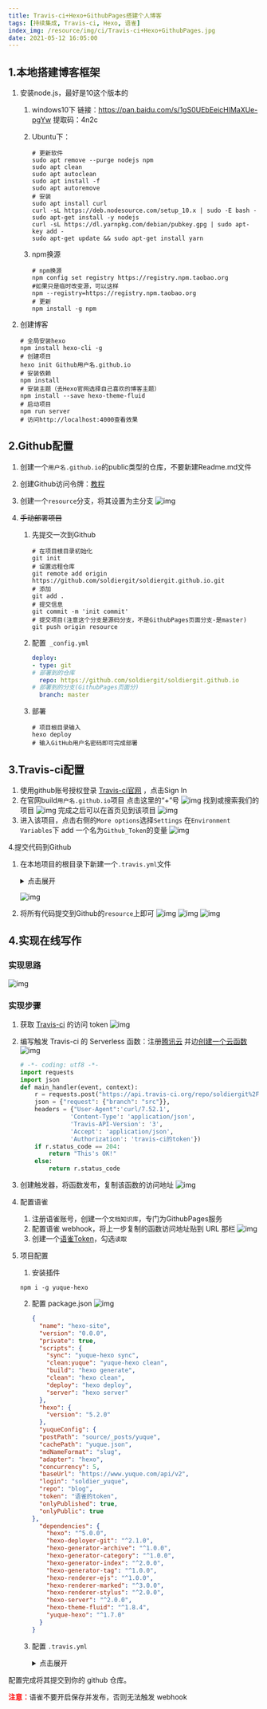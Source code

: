 ```yaml
---
title: Travis-ci+Hexo+GithubPages搭建个人博客
tags: [持续集成, Travis-ci, Hexo, 语雀]
index_img: /resource/img/ci/Travis-ci+Hexo+GithubPages.jpg
date: 2021-05-12 16:05:00
---
```


## 1.本地搭建博客框架
1. 安装node.js，最好是10这个版本的

   1. windows10下
      链接：https://pan.baidu.com/s/1gS0UEbEeicHlMaXUe-pgYw  提取码：4n2c 

   2. Ubuntu下：

      ```shell
      # 更新软件 
      sudo apt remove --purge nodejs npm
      sudo apt clean
      sudo apt autoclean
      sudo apt install -f
      sudo apt autoremove
      # 安装
      sudo apt install curl
      curl -sL https://deb.nodesource.com/setup_10.x | sudo -E bash -
      sudo apt-get install -y nodejs
      curl -sL https://dl.yarnpkg.com/debian/pubkey.gpg | sudo apt-key add -
      sudo apt-get update && sudo apt-get install yarn
      ```

   3. npm换源

      ```shell
      # npm换源
      npm config set registry https://registry.npm.taobao.org
      #如果只是临时改变源，可以这样
      npm --registry=https://registry.npm.taobao.org
      # 更新
      npm install -g npm
      ```

2. 创建博客

   ```shell
   # 全局安装hexo
   npm install hexo-cli -g
   # 创建项目
   hexo init Github用户名.github.io
   # 安装依赖
   npm install
   # 安装主题（去Hexo官网选择自己喜欢的博客主题）
   npm install --save hexo-theme-fluid
   # 启动项目
   npm run server
   # 访问http://localhost:4000查看效果
   ```

## 2.Github配置

1. 创建一个`用户名.github.io`的public类型的仓库，不要新建Readme.md文件

2. 创建Github访问令牌：[教程](https://www.cnblogs.com/soldier-cnblogs/p/13386848.html)

3. 创建一个`resource`分支，将其设置为主分支
   ![img](/resource/img/ci/T_GithubPages_1.png)
   
4. ~~手动部署项目~~

   1. 先提交一次到Github

      ```shell
      # 在项目根目录初始化
      git init
      # 设置远程仓库
      git remote add origin https://github.com/soldiergit/soldiergit.github.io.git
      # 添加
      git add .
      # 提交信息
      git commit -m 'init commit'
      # 提交项目(注意这个分支是源码分支，不是GithubPages页面分支-是master)
      git push origin resource
      ```

   2. 配置` _config.yml`

      ```yml
      deploy:
      - type: git
      # 部署到的仓库
        repo: https://github.com/soldiergit/soldiergit.github.io
      # 部署到的分支(GithubPages页面分)
        branch: master
      ```

   3. 部署

      ```shell
      # 项目根目录输入
      hexo deploy
      # 输入GitHub用户名密码即可完成部署
      ```

## 3.Travis-ci配置
1. 使用github账号授权登录 [Travis-ci官网](https://travis-ci.org/) ，点击Sign In
2. 在官网build`用户名.github.io`项目
   点击这里的“+”号
   ![img](/resource/img/ci/T_GithubPages_2.png)
   找到或搜索我们的项目
   ![img](/resource/img/ci/T_GithubPages_3.png)
   完成之后可以在首页见到该项目
   ![img](/resource/img/ci/T_GithubPages_4.png)
3. 进入该项目，点击右侧的`More options`选择`Settings`
   在`Environment Variables`下 add 一个名为`Github_Token`的变量
   ![img](/resource/img/ci/T_GithubPages_5.png)

4.提交代码到Github

1. 在本地项目的根目录下新建一个`.travis.yml`文件
   <details>
     <summary>点击展开</summary>

   ```yml
   # 设置语言
   language: node_js
   
   # 设置相应的版本
   node_js: stable
   
   cache:
     apt: true
     directories:
       - node_modules # 缓存不经常更改的内容
   
   # 更改时区
   before_install:
     - export TZ='Asia/Shanghai'
   
   # 安装hexo及插件
   install:
     - npm install
   
   # 下拉代码后执行的操作
   script:
     - hexo clean # 清除
     - hexo g # 生成
   
   after_script:
     - cd ./public
     - git init
     # 修改github的用户名
     - git config user.name "soldiergit"
     # 修改email
     - git config user.email "soldier_wyyx@163.com"
     - git add .
     # 提交记录包含时间 跟上面更改时区配合
     - git commit -m "Travis CI Auto Builder at `date +"%Y-%m-%d %H:%M"`"
     # Travis_Token是在Travis官网中配置环境变量的名称（more options 选择 setting添加的值）
     - git push --force --quiet "https://${Github_Token}@${GH_REF}" master:master
   
   # 只监测resource分支，resource是我存放源码的分支的名称，可根据自己情况设置
   branches:
     only:
       - resource
   
   # 配置常量
   env:
     global:
       # 设置GH_REF，注意更改yourname及末尾加上.git
       - GH_REF: github.com/soldiergit/soldiergit.github.io.git
   
   # 配置通知（电子邮件、IRC、campfire等）
   # https://docs.travis-ci.com/user/notifications/
   notifications:
     email:
       - 583403411@qq.com
       - soldier_wyyx@163.com
     on_success: change
     on_failure: always
   ```
    </details>

   ![img](/resource/img/ci/T_GithubPages_6.png)

2. 将所有代码提交到Github的`resource`上即可
   ![img](/resource/img/ci/T_GithubPages_7.png)
   ![img](/resource/img/ci/T_GithubPages_8.png)
   ![img](/resource/img/ci/T_GithubPages_9.png)

## 4.实现在线写作
### 实现思路
![img](/resource/img/ci/silu.png)

### 实现步骤
1. 获取 [Travis-ci](https://travis-ci.org/account/preferences) 的访问 token
    ![img](/resource/img/ci/travisci_token.png)

2. 编写触发 Travis-ci 的 Serverless 函数：注册[腾讯云](https://cloud.tencent.com/) 并边[创建一个云函数](https://console.cloud.tencent.com/scf/list)
    ![img](/resource/img/ci/serverless.png)
    
    ```py
    # -*- coding: utf8 -*-
    import requests
    import json
    def main_handler(event, context):
        r = requests.post("https://api.travis-ci.org/repo/soldiergit%2Fsoldiergit.github.io/requests",
        json = {"request": {"branch": "src"}},
        headers = {"User-Agent":'curl/7.52.1',
                  'Content-Type': 'application/json',
                  'Travis-API-Version': '3',
                  'Accept': 'application/json',
                  'Authorization': 'travis-ci的token'})
        if r.status_code == 204:
            return "This's OK!" 
        else:
            return r.status_code
    ```
    
3. 创建触发器，将函数发布，复制该函数的访问地址
    ![img](/resource/img/ci/trigger.png)

4. 配置语雀
    1. 注册语雀账号，创建一个`文档知识库`，专门为GithubPages服务
    2. 配置语雀 webhook，将上一步复制的函数访问地址贴到 URL 那栏
        ![img](/resource/img/ci/yuque1.png)
    3. 创建一个[语雀Token](https://www.yuque.com/settings/tokens)，勾选`读取`
        
5. 项目配置
    1. 安装插件
    
    ```shell
    npm i -g yuque-hexo
    ```
    2. 配置 package.json
        ![img](/resource/img/ci/yuque2.png)
        
        ```json
        {
          "name": "hexo-site",
          "version": "0.0.0",
          "private": true,
          "scripts": {
            "sync": "yuque-hexo sync",
            "clean:yuque": "yuque-hexo clean",
            "build": "hexo generate",
            "clean": "hexo clean",
            "deploy": "hexo deploy",
            "server": "hexo server"
          },
          "hexo": {
            "version": "5.2.0"
          },
          "yuqueConfig": {
          "postPath": "source/_posts/yuque",
          "cachePath": "yuque.json",
          "mdNameFormat": "slug",
          "adapter": "hexo",
          "concurrency": 5,
          "baseUrl": "https://www.yuque.com/api/v2",
          "login": "soldier_yuque",
          "repo": "blog",
          "token": "语雀的token",
          "onlyPublished": true,
          "onlyPublic": true
        },
          "dependencies": {
            "hexo": "^5.0.0",
            "hexo-deployer-git": "^2.1.0",
            "hexo-generator-archive": "^1.0.0",
            "hexo-generator-category": "^1.0.0",
            "hexo-generator-index": "^2.0.0",
            "hexo-generator-tag": "^1.0.0",
            "hexo-renderer-ejs": "^1.0.0",
            "hexo-renderer-marked": "^3.0.0",
            "hexo-renderer-stylus": "^2.0.0",
            "hexo-server": "^2.0.0",
            "hexo-theme-fluid": "^1.8.4",
            "yuque-hexo": "^1.7.0"
          }
        }
        ```
    
    3. 配置 `.travis.yml`
        <details>
            <summary>点击展开</summary>
            
        ```yml
        # 设置语言
        language: node_js
        
        # 设置相应的版本
        node_js: stable
        
        cache:
          apt: true
          directories:
            - node_modules # 缓存不经常更改的内容
        
        # 更改时区
        before_install:
          - export TZ='Asia/Shanghai'
        
        # 安装hexo及插件
        install:
          - npm install
        
        # 下拉代码后执行的操作
        script:
          # 同步语雀文章到本地
          - yuque-hexo clean
          - yuque-hexo sync
          - hexo generate # 生成
        
        after_script:
          - cd ./public
          - git init
          # 修改github的用户名
          - git config user.name "soldiergit"
          # 修改email
          - git config user.email "soldier_wyyx@163.com"
          - git add .
          # 提交记录包含时间 跟上面更改时区配合
          - git commit -m "Travis CI Auto Builder at `date +"%Y-%m-%d %H:%M"`"
          # Travis_Token是在Travis官网中配置环境变量的名称（more options 选择 setting添加的值）
          - git push --force --quiet "https://${Github_Token}@${GH_REF}" master:master
          # 【2021.05.13】修改gitee的用户名
          - git config user.name "${Gitee_Username}"
          # 【2021.05.13】也提交到码云
          - git push --force --quiet https://${Gitee_Username}:${Gitee_Token}@${GE_REF} master:master
        
        # 只监测resource分支，resource是我存放源码的分支的名称，可根据自己情况设置
        branches:
          only:
            - resource
        
        # 配置常量
        env:
          global:
            # 设置GH_REF，注意更改yourname及末尾加上.git
            - GH_REF: github.com/soldiergit/soldiergit.github.io.git
            # 【2021.05.13】码云的
            - GE_REF: gitee.com/soldiergitee/soldiergitee.git
        
        # 配置通知（电子邮件、IRC、campfire等）
        # https://docs.travis-ci.com/user/notifications/
        notifications:
          email:
            - 583403411@qq.com
            - soldier_wyyx@163.com
          on_success: change
          on_failure: always
        ```
        </details>

配置完成将其提交到你的 github 仓库。

<font color=#FF000>**注意：**</font>语雀不要开启保存并发布，否则无法触发 webhook

